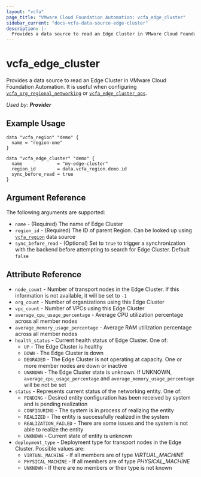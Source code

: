 ```yaml
---
layout: "vcfa"
page_title: "VMware Cloud Foundation Automation: vcfa_edge_cluster"
sidebar_current: "docs-vcfa-data-source-edge-cluster"
description: |-
  Provides a data source to read an Edge Cluster in VMware Cloud Foundation Automation.
---
```


# vcfa\_edge\_cluster

Provides a data source to read an Edge Cluster in VMware Cloud Foundation Automation. It is useful when configuring
[`vcfa_org_regional_networking`](/providers/vmware/vcfa/latest/docs/resources/org_regional_networking) or
[`vcfa_edge_cluster_qos`](/providers/vmware/vcfa/latest/docs/resources/edge_cluster_qos).

_Used by: **Provider**_

## Example Usage

```hcl
data "vcfa_region" "demo" {
  name = "region-one"
}

data "vcfa_edge_cluster" "demo" {
  name             = "my-edge-cluster"
  region_id        = data.vcfa_region.demo.id
  sync_before_read = true
}
```

## Argument Reference

The following arguments are supported:

* `name` - (Required) The name of Edge Cluster
* `region_id` - (Required) The ID of parent Region. Can be looked up using
  [`vcfa_region`](/providers/vmware/vcfa/latest/docs/data-sources/region) data source
* `sync_before_read` - (Optional) Set to `true` to trigger a synchronization with the backend before attempting to search for Edge
  Cluster. Default `false`

## Attribute Reference

* `node_count` - Number of transport nodes in the Edge Cluster. If this information is not
  available, it will be set to `-1`
* `org_count` - Number of organizations using this Edge Cluster
* `vpc_count` - Number of VPCs using this Edge Cluster
* `average_cpu_usage_percentage` - Average CPU utilization percentage across all member nodes
* `average_memory_usage_percentage` - Average RAM utilization percentage across all member nodes
* `health_status` - Current health status of Edge Cluster. One of:
  * `UP` - The Edge Cluster is healthy
  * `DOWN` - The Edge Cluster is down
  * `DEGRADED` - The Edge Cluster is not operating at capacity. One or more member nodes are down or inactive
  * `UNKNOWN` - The Edge Cluster state is unknown. If UNKNOWN, `average_cpu_usage_percentage` and `average_memory_usage_percentage` will be not be set
* `status` - Represents current status of the networking entity. One of:
  * `PENDING` - Desired entity configuration has been received by system and is pending realization
  * `CONFIGURING` - The system is in process of realizing the entity
  * `REALIZED` - The entity is successfully realized in the system
  * `REALIZATION_FAILED` - There are some issues and the system is not able to realize the entity
  * `UNKNOWN` - Current state of entity is unknown
* `deployment_type` - Deployment type for transport nodes in the Edge Cluster. Possible values are:
  * `VIRTUAL_MACHINE` - If all members are of type _VIRTUAL_MACHINE_
  * `PHYSICAL_MACHINE` - If all members are of type _PHYSICAL_MACHINE_
  * `UNKNOWN` - If there are no members or their type is not known
